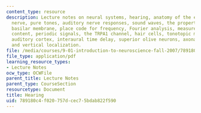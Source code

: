 ```yaml
---
content_type: resource
description: Lecture notes on neural systems, hearing, anatomy of the ear, the auditory
  nerve, pure tones, auditory nerve responses, sound waves, the properties of the
  basilar membrane, place code for frequency, Fourier analysis, measures of frequency
  content, periodic signals, the TRPA1 channel, hair cells, tonotopic maps, the primary
  auditory cortex, interaural time delay, superior olive neurons, axonal delay lines,
  and vertical localization.
file: /media/courses/9-01-introduction-to-neuroscience-fall-2007/789180c4f020757dcec75bdab822f590_12_hearing.pdf
file_type: application/pdf
learning_resource_types:
- Lecture Notes
ocw_type: OCWFile
parent_title: Lecture Notes
parent_type: CourseSection
resourcetype: Document
title: Hearing
uid: 789180c4-f020-757d-cec7-5bdab822f590
---
```

